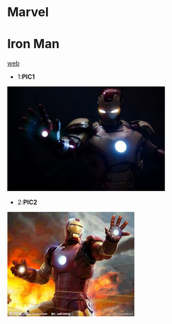 # Marvel
# Iron Man
[web](http://github.com)

* 1:**PIC1**

![iron man 1](https://github.com/SherlockConstine/Marvel/blob/master/Pictures/iron%20man1.jpg?raw=true)

* 2:**PIC2**

![iron man 2](https://github.com/SherlockConstine/Marvel/blob/master/Pictures/iron%20man2.jpg?raw=true)


